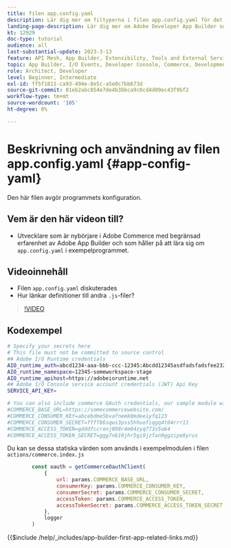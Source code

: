 ```yaml
---
title: filen app.config.yaml
description: Lär dig mer om filtyperna i filen app.config.yaml för det här exempelprogrammet.
landing-page-description: Lär dig mer om Adobe Developer App Builder som används med Adobe Commerce och vilka typer av filer som finns i app.config.yaml.
kt: 12929
doc-type: tutorial
audience: all
last-substantial-update: 2023-3-13
feature: API Mesh, App Builder, Extensibility, Tools and External Services, Backend Development
topic: App Builder, I/O Events, Developer Console, Commerce, Development, Integrations
role: Architect, Developer
level: Beginner, Intermediate
exl-id: ff5f1811-ca93-494e-8e5c-a5e0c7bb673d
source-git-commit: 01eb2abc854e7de4b3bbca9c0cd4d09ec43f9bf2
workflow-type: tm+mt
source-wordcount: '105'
ht-degree: 0%

---
```


# Beskrivning och användning av filen app.config.yaml {#app-config-yaml}

Den här filen avgör programmets konfiguration.

## Vem är den här videon till?

* Utvecklare som är nybörjare i Adobe Commerce med begränsad erfarenhet av Adobe App Builder och som håller på att lära sig om `app.config.yaml` i exempelprogrammet.

## Videoinnehåll

* Filen `app.config.yaml` diskuterades
* Hur länkar definitioner till andra `.js`-filer?

>[!VIDEO](https://video.tv.adobe.com/v/3430845?quality=12&learn=on&captions=swe)

## Kodexempel

```bash
# Specify your secrets here
# This file must not be committed to source control
## Adobe I/O Runtime credentials
AIO_runtime_auth=abcd1234-aaa-bbb-ccc-12345:Abcdd12345asdfadsfadsfee2323232323232
AIO_runtime_namespace=12345-someworkspace-stage
AIO_runtime_apihost=https://adobeioruntime.net
## Adobe I/O Console service account credentials (JWT) Api Key
SERVICE_API_KEY=

# You can also include commerce OAuth credentials, our sample module will use the following example credentials:
#COMMERCE_BASE_URL=https://somecommercewebsite.com/
#COMMERCE_CONSUMER_KEY=abcebdme5bvafnemk0mdeeiyfq123
#COMMERCE_CONSUMER_SECRET=ffff86sqws3pss5hhuofiqgq4t04rrr11
#COMMERCE_ACCESS_TOKEN=gdddfccronj098r4m04zyq773s5o64
#COMMERCE_ACCESS_TOKEN_SECRET=ggg7nb19jhr5gi9jzfan9ggzipe8yrus
```

Du kan se dessa statiska värden som används i exempelmodulen i filen `actions/commerce.index.js`

```javascript
        const oauth = getCommerceOauthClient(
            {
                url: params.COMMERCE_BASE_URL,
                consumerKey: params.COMMERCE_CONSUMER_KEY,
                consumerSecret: params.COMMERCE_CONSUMER_SECRET,
                accessToken: params.COMMERCE_ACCESS_TOKEN,
                accessTokenSecret: params.COMMERCE_ACCESS_TOKEN_SECRET
            },
            logger
        )
```

{{$include /help/_includes/app-builder-first-app-related-links.md}}
